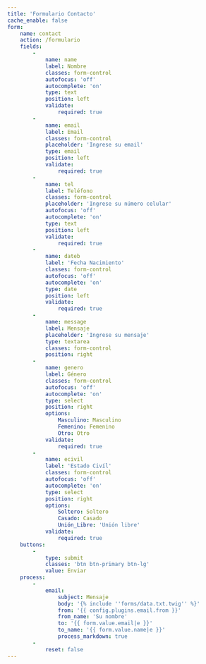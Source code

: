 ```yaml
---
title: 'Formulario Contacto'
cache_enable: false
form:
    name: contact
    action: /formulario
    fields:
        -
            name: name
            label: Nombre
            classes: form-control
            autofocus: 'off'
            autocomplete: 'on'
            type: text
            position: left
            validate:
                required: true
        -
            name: email
            label: Email
            classes: form-control
            placeholder: 'Ingrese su email'
            type: email
            position: left
            validate:
                required: true
        -
            name: tel
            label: Teléfono
            classes: form-control
            placeholder: 'Ingrese su número celular'
            autofocus: 'off'
            autocomplete: 'on'
            type: text
            position: left
            validate:
                required: true
        -
            name: dateb
            label: 'Fecha Nacimiento'
            classes: form-control
            autofocus: 'off'
            autocomplete: 'on'
            type: date
            position: left
            validate:
                required: true
        -
            name: message
            label: Mensaje
            placeholder: 'Ingrese su mensaje'
            type: textarea
            classes: form-control
            position: right
        -
            name: genero
            label: Género
            classes: form-control
            autofocus: 'off'
            autocomplete: 'on'
            type: select
            position: right
            options:
                Masculino: Masculino
                Femenino: Femenino
                Otro: Otro
            validate:
                required: true
        -
            name: ecivil
            label: 'Estado Civíl'
            classes: form-control
            autofocus: 'off'
            autocomplete: 'on'
            type: select
            position: right
            options:
                Soltero: Soltero
                Casado: Casado
                Unión_Libre: 'Unión libre'
            validate:
                required: true
    buttons:
        -
            type: submit
            classes: 'btn btn-primary btn-lg'
            value: Enviar
    process:
        -
            email:
                subject: Mensaje
                body: '{% include ''forms/data.txt.twig'' %}'
                from: '{{ config.plugins.email.from }}'
                from_name: 'Su nombre'
                to: '{{ form.value.email|e }}'
                to_name: '{{ form.value.name|e }}'
                process_markdown: true
        -
            reset: false
---
```


